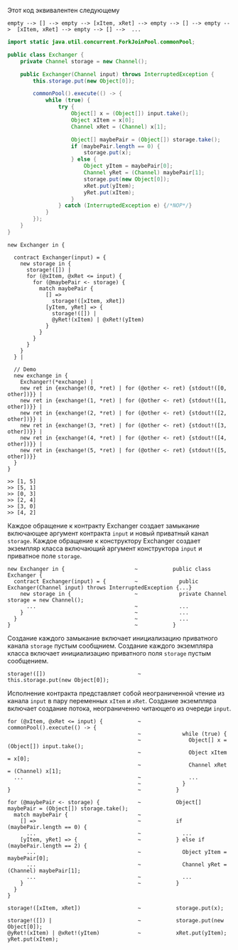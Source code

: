 Этот код эквивалентен следующему

```empty --> [] --> empty --> [xItem, xRet] --> empty --> [] --> empty -->  [xItem, xRet] --> empty --> [] -->  ...``` 

```java
import static java.util.concurrent.ForkJoinPool.commonPool;

public class Exchanger {
    private Channel storage = new Channel();

    public Exchanger(Channel input) throws InterruptedException {
        this.storage.put(new Object[0]);

        commonPool().execute(() -> {
            while (true) {
                try {
                    Object[] x = (Object[]) input.take();
                    Object xItem = x[0];
                    Channel xRet = (Channel) x[1];

                    Object[] maybePair = (Object[]) storage.take();
                    if (maybePair.length == 0) {
                        storage.put(x);
                    } else {
                        Object yItem = maybePair[0];
                        Channel yRet = (Channel) maybePair[1];
                        storage.put(new Object[0]);
                        xRet.put(yItem);
                        yRet.put(xItem);
                    }
                } catch (InterruptedException e) {/*NOP*/}
            }
        });
    }
}
```

```
new Exchanger in {
  
  contract Exchanger(input) = {
    new storage in {
      storage!([]) |                         
      for (@xItem, @xRet <= input) {
        for (@maybePair <- storage) {
          match maybePair {
            [] =>                            
              storage!([xItem, xRet])        
            [yItem, yRet] => {               
              storage!([]) |                 
              @yRet!(xItem) | @xRet!(yItem) 
            } 
          }
        }
      }
    }
  } |

  // Demo
  new exchange in {
    Exchanger!(*exchange) |
    new ret in {exchange!(0, *ret) | for (@other <- ret) {stdout!([0, other])}} |
    new ret in {exchange!(1, *ret) | for (@other <- ret) {stdout!([1, other])}} |
    new ret in {exchange!(2, *ret) | for (@other <- ret) {stdout!([2, other])}} |
    new ret in {exchange!(3, *ret) | for (@other <- ret) {stdout!([3, other])}} |
    new ret in {exchange!(4, *ret) | for (@other <- ret) {stdout!([4, other])}} |
    new ret in {exchange!(5, *ret) | for (@other <- ret) {stdout!([5, other])}}
  }
}

>> [1, 5]
>> [5, 1]
>> [0, 3]
>> [2, 4]
>> [3, 0]
>> [4, 2]
```

Каждое обращение к контракту Exchanger создает замыкание включающее аргумент контракта ```input``` и новый приватный канал ```storage```.
Каждое обращение к конструктору Exchanger создает экземпляр класса включающий аргумент конструктора ```input``` и приватное поле ```storage```.
```
new Exchanger in {                      ~           public class Exchanger {
  contract Exchanger(input) = {         ~             public Exchanger(Channel input) throws InterruptedException {...}
    new storage in {                    ~             private Channel storage = new Channel();
      ...                               ~             ...
    }                                   ~             ...
  }                                     ~             ...
}                                       ~           }
```

Создание каждого замыкание включает инициализацию приватного канала ```storage``` пустым сообщнием. Создание каждого экземпляра класса включает инициализацию приватного поля ```storage``` пустым сообщением.
```
storage!([])                             ~           this.storage.put(new Object[0]);
```

Исполнение контракта представляет собой неограниченной чтение из канала ```input``` в пару переменных ```xItem``` и ```xRet```. Создание экземпляра включает создание потока, неограниченно читающего из очереди ```input```.
```
for (@xItem, @xRet <= input) {           ~           commonPool().execute(() -> {
                                         ~             while (true) {
                                         ~               Object[] x = (Object[]) input.take();
                                         ~               Object xItem = x[0];
                                         ~               Channel xRet = (Channel) x[1];                                        
  ...                                    ~               ...
                                         ~             }
}                                        ~           }
```

```
for (@maybePair <- storage) {            ~           Object[] maybePair = (Object[]) storage.take();
  match maybePair {                      ~           
    [] =>                                ~           if (maybePair.length == 0) {
      ...                                ~             ... 
    [yItem, yRet] => {                   ~           } else if (maybePair.length == 2) {              
      ...                                ~             Object yItem = maybePair[0];
      ...                                ~             Channel yRet = (Channel) maybePair[1];
      ...                                ~             ...
    }                                    ~           }
  }
}
```

```
storage!([xItem, xRet])                  ~           storage.put(x);
```

```
storage!([]) |                           ~           storage.put(new Object[0]);   
@yRet!(xItem) | @xRet!(yItem)            ~           xRet.put(yItem); yRet.put(xItem);
```
